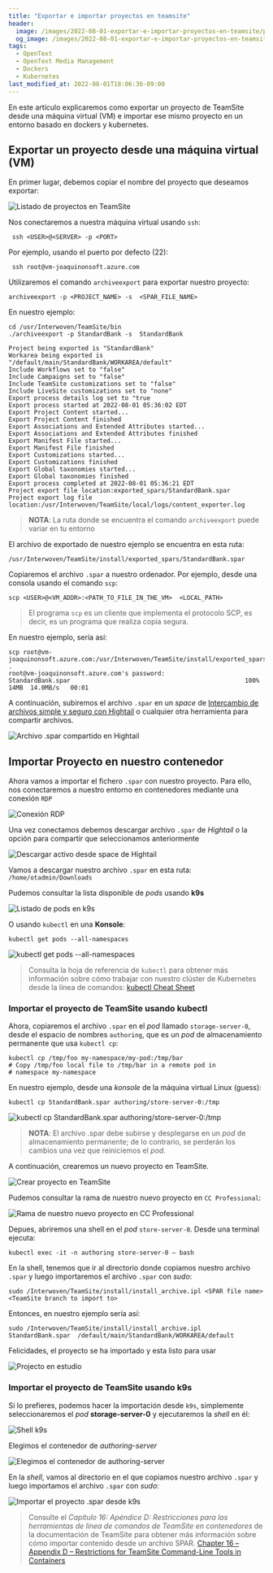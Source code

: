 ```yaml
---
title: "Exportar e importar proyectos en teamsite"
header:
  image: /images/2022-08-01-exportar-e-importar-proyectos-en-teamsite/project-in-estudio-teamsite.png
  og_image: /images/2022-08-01-exportar-e-importar-proyectos-en-teamsite/project-in-estudio-teamsite.png
tags:
  - OpenText
  - OpenText Media Management 
  - Dockers
  - Kubernetes
last_modified_at: 2022-08-01T18:06:36-09:00
---
```


En este artículo explicaremos como exportar un proyecto de TeamSite desde una máquina virtual (VM)
e importar ese mismo proyecto en un entorno basado en dockers y kubernetes.

## Exportar un proyecto desde una máquina virtual (VM)

En primer lugar, debemos copiar el nombre del proyecto que deseamos exportar:

![Listado de proyectos en TeamSite](/images/2022-08-01-exportar-e-importar-proyectos-en-teamsite/lista-proyectos-teamsite.png)

Nos conectaremos a nuestra máquina virtual usando `ssh`:

```shell
 ssh <USER>@<SERVER> -p <PORT>
```

Por ejemplo, usando el puerto por defecto (22):

```shell
 ssh root@vm-joaquinonsoft.azure.com
```

Utilizaremos el comando `archiveexport` para exportar nuestro proyecto:

```shell
archiveexport -p <PROJECT_NAME> -s  <SPAR_FILE_NAME>
```

En nuestro ejemplo:

```shell
cd /usr/Interwoven/TeamSite/bin
./archiveexport -p StandardBank -s  StandardBank

Project being exported is "StandardBank"
Workarea being exported is "/default/main/StandardBank/WORKAREA/default"
Include Workflows set to "false"
Include Campaigns set to "false"
Include TeamSite customizations set to "false"
Include LiveSite customizations set to "none"
Export process details log set to "true
Export process started at 2022-08-01 05:36:02 EDT
Export Project Content started...
Export Project Content finished
Export Associations and Extended Attributes started...
Export Associations and Extended Attributes finished
Export Manifest File started...
Export Manifest File finished
Export Customizations started...
Export Customizations finished
Export Global taxonomies started...
Export Global taxonomies finished
Export process completed at 2022-08-01 05:36:21 EDT
Project export file location:exported_spars/StandardBank.spar
Project export log file location:/usr/Interwoven/TeamSite/local/logs/content_exporter.log
```

> **NOTA**: La ruta donde se encuentra el comando `archiveexport` puede variar en tu entorno

El archivo de exportado de nuestro ejemplo se encuentra en esta ruta:

```shell
/usr/Interwoven/TeamSite/install/exported_spars/StandardBank.spar
```

Copiaremos el archivo `.spar` a nuestro ordenador. Por ejemplo, desde una consola usando el comando `scp`:

```shell
scp <USER>@<VM_ADDR>:<PATH_TO_FILE_IN_THE_VM>  <LOCAL_PATH>
```

> El programa `scp` es un cliente que implementa el protocolo SCP, es decir, es un programa que realiza copia segura.


En nuestro ejemplo, sería así:

```shell
scp root@vm-joaquinonsoft.azure.com:/usr/Interwoven/TeamSite/install/exported_spars/StandardBank.spar  .
root@vm-joaquinonsoft.azure.com's password:
StandardBank.spar                                                100%   14MB  14.0MB/s   00:01
```

A continuación, subiremos el archivo `.spar` en un *space* de  [Intercambio de archivos simple y seguro con Hightail](https://www.hightail.com/) 
o cualquier otra herramienta para compartir archivos.

![Archivo .spar compartido en Hightail](/images/2022-08-01-exportar-e-importar-proyectos-en-teamsite/hightail-shared-space.png)

## Importar Proyecto en nuestro contenedor

Ahora vamos a importar el fichero `.spar` con nuestro proyecto. Para ello, nos conectaremos 
a nuestro entorno en contenedores mediante una conexión `RDP`

![Conexión RDP](/images/2022-08-01-exportar-e-importar-proyectos-en-teamsite/rdp-connection.png)

Una vez conectamos debemos descargar archivo `.spar` de *Hightail* o la opción para compartir que seleccionamos anteriormente

![Descargar activo desde space de Hightail](/images/2022-08-01-exportar-e-importar-proyectos-en-teamsite/hightail-donwload-asset-from-space.png)

Vamos a descargar nuestro archivo `.spar` en esta ruta: `/home/otadmin/Downloads`

Pudemos consultar la lista disponible de *pods* usando **k9s**

![Listado de pods en k9s](/images/2022-08-01-exportar-e-importar-proyectos-en-teamsite/listado-pods-k9s.png)

O usando `kubectl` en una **Konsole**:

```shell
kubectl get pods --all-namespaces     
```

![kubectl get pods --all-namespaces](/images/2022-08-01-exportar-e-importar-proyectos-en-teamsite/kubectl-get-pods--all-namespaces.png)

> Consulta la hoja de referencia de `kubectl` para obtener más información sobre 
> cómo trabajar con nuestro clúster de Kubernetes desde la línea de comandos: [kubectl Cheat Sheet](https://kubernetes.io/docs/reference/kubectl/cheatsheet/)

### Importar el proyecto de TeamSite usando kubectl

Ahora, copiaremos el archivo `.spar` en el *pod* llamado `storage-server-0`, desde 
el espacio de nombres `authoring`, que es un *pod* de almacenamiento permanente que 
usa `kubectl cp`:

```shell
kubectl cp /tmp/foo my-namespace/my-pod:/tmp/bar       
# Copy /tmp/foo local file to /tmp/bar in a remote pod in 
# namespace my-namespace
```

En nuestro ejemplo, desde una *konsole* de la máquina virtual Linux (guess):

```shell
kubectl cp StandardBank.spar authoring/store-server-0:/tmp
```

![kubectl cp StandardBank.spar authoring/store-server-0:/tmp](/images/2022-08-01-exportar-e-importar-proyectos-en-teamsite/kubectl-cp.png)

> **NOTA**: El archivo .spar debe subirse y desplegarse en un *pod* de almacenamiento permanente; 
> de lo contrario, se perderán los cambios una vez que reiniciemos el *pod*.

A continuación, crearemos un nuevo proyecto en TeamSite.

![Crear proyecto en TeamSite](/images/2022-08-01-exportar-e-importar-proyectos-en-teamsite/create-project-teamsite.png)

Pudemos consultar la rama de nuestro nuevo proyecto en `CC Professional`:

![Rama de nuestro nuevo proyecto en CC Professional](/images/2022-08-01-exportar-e-importar-proyectos-en-teamsite/project-branch-cc-professional.png)

Depues, abriremos una shell en el *pod* `store-server-0`. Desde una terminal ejecuta:

```shell
kubectl exec -it -n authoring store-server-0 – bash
```

En la shell, tenemos que ir al directorio donde copiamos nuestro archivo `.spar` y 
luego importaremos el archivo `.spar` con *sudo*:

```shell
sudo /Interwoven/TeamSite/install/install_archive.ipl <SPAR file name> <TeamSite branch to import to>
```

Entonces, en nuestro ejemplo sería así:

```shell 
sudo /Interwoven/TeamSite/install/install_archive.ipl StandardBank.spar  /default/main/StandardBank/WORKAREA/default
```

Felicidades, el proyecto se ha importado y esta listo para usar

![Projecto en estudio](/images/2022-08-01-exportar-e-importar-proyectos-en-teamsite/project-in-estudio-teamsite.png)

### Importar el proyecto de TeamSite usando k9s

Si lo prefieres, podemos hacer la importación desde `k9s`, simplemente seleccionaremos
el *pod* **storage-server-0** y ejecutaremos la *shell* en él:

![Shell k9s](/images/2022-08-01-exportar-e-importar-proyectos-en-teamsite/k9s-shell.png)

Elegimos el contenedor de *authoring-server*

![Elegimos el contenedor de authoring-server](/images/2022-08-01-exportar-e-importar-proyectos-en-teamsite/pick-authoring-server.png)

En la *shell*, vamos al directorio en el que copiamos nuestro archivo `.spar` y luego importamos 
el archivo `.spar` con *sudo*:

![Importar el proyecto .spar desde k9s](/images/2022-08-01-exportar-e-importar-proyectos-en-teamsite/k9s-shell-import-teamsite-project.png)



> Consulte el *Capítulo 16: Apéndice D: Restricciones para las herramientas de línea de comandos de TeamSite en contenedores* 
> de la documentación de TeamSite para obtener más información sobre cómo importar contenido desde un archivo SPAR.
> [Chapter 16 – Appendix D – Restrictions for TeamSite Command-Line Tools in Containers](https://webapp.opentext.com/piroot/wcts/v220200/wcts-cdg/en/html/jsframe.htm?appendix-d)